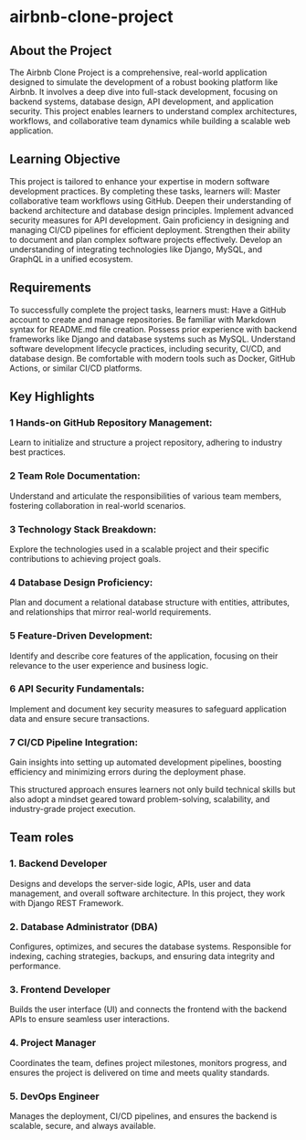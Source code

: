 # airbnb-clone-project
## About the Project

The Airbnb Clone Project is a comprehensive, real-world application designed to simulate the development of a robust booking platform like Airbnb. It involves a deep dive into full-stack development, focusing on backend systems, database design, API development, and application security. This project enables learners to understand complex architectures, workflows, and collaborative team dynamics while building a scalable web application.

## Learning Objective

This project is tailored to enhance your expertise in modern software development practices. By completing these tasks, learners will:
Master collaborative team workflows using GitHub.
Deepen their understanding of backend architecture and database design principles.
Implement advanced security measures for API development.
Gain proficiency in designing and managing CI/CD pipelines for efficient deployment.
Strengthen their ability to document and plan complex software projects effectively.
Develop an understanding of integrating technologies like Django, MySQL, and GraphQL in a unified ecosystem.

## Requirements
To successfully complete the project tasks, learners must:
Have a GitHub account to create and manage repositories.
Be familiar with Markdown syntax for README.md file creation.
Possess prior experience with backend frameworks like Django and database systems such as MySQL.
Understand software development lifecycle practices, including security, CI/CD, and database design.
Be comfortable with modern tools such as Docker, GitHub Actions, or similar CI/CD platforms.

## Key Highlights
### 1 Hands-on GitHub Repository Management:
Learn to initialize and structure a project repository, adhering to industry best practices.

### 2 Team Role Documentation:
Understand and articulate the responsibilities of various team members, fostering collaboration in real-world scenarios.

### 3 Technology Stack Breakdown:
Explore the technologies used in a scalable project and their specific contributions to achieving project goals.

### 4 Database Design Proficiency:
Plan and document a relational database structure with entities, attributes, and relationships that mirror real-world requirements.

### 5 Feature-Driven Development:
Identify and describe core features of the application, focusing on their relevance to the user experience and business logic.

### 6 API Security Fundamentals:
Implement and document key security measures to safeguard application data and ensure secure transactions.

### 7 CI/CD Pipeline Integration:
Gain insights into setting up automated development pipelines, boosting efficiency and minimizing errors during the deployment phase.

This structured approach ensures learners not only build technical skills but also adopt a mindset geared toward problem-solving, scalability, and industry-grade project execution.

## Team roles

### 1. **Backend Developer**
Designs and develops the server-side logic, APIs, user and data management, and overall software architecture. In this project, they work with Django REST Framework.

### 2. **Database Administrator (DBA)**
Configures, optimizes, and secures the database systems. Responsible for indexing, caching strategies, backups, and ensuring data integrity and performance.

### 3. **Frontend Developer**
Builds the user interface (UI) and connects the frontend with the backend APIs to ensure seamless user interactions.

### 4. **Project Manager**
Coordinates the team, defines project milestones, monitors progress, and ensures the project is delivered on time and meets quality standards.

### 5. **DevOps Engineer**
Manages the deployment, CI/CD pipelines, and ensures the backend is scalable, secure, and always available.

